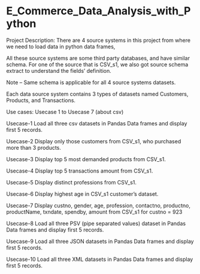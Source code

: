 # E_Commerce_Data_Analysis_with_Python

Project Description:
There are 4 source systems in this project from where we need to load data in python data frames,

All these source systems are some third party databases, and have similar schema. For one of the source that is CSV_s1, we also got source schema extract to understand the fields’ definition.

Note – Same schema is applicable for all 4 source systems datasets.

Each data source system contains 3 types of datasets named Customers, Products, and Transactions.

Use cases:
Usecase 1 to Usecase 7 (about csv)

Usecase-1 Load all three csv datasets in Pandas Data frames and display first 5 records.

Usecase-2 Display only those customers from CSV_s1, who purchased more than 3 products.

Usecase-3 Display top 5 most demanded products from CSV_s1.

Usecase-4 Display top 5 transactions amount from CSV_s1.

Usecase-5 Display distinct professions from CSV_s1.

Usecase-6 Display highest age in CSV_s1 customer’s dataset.

Usecase-7 Display custno, gender, age, profession, contactno, productno, productName, txndate, spendby, amount from CSV_s1 for custno = 923

Usecase-8 Load all three PSV (pipe separated values) dataset in Pandas Data frames and display first 5 records.

Usecase-9 Load all three JSON datasets in Pandas Data frames and display first 5 records.

Usecase-10 Load all three XML datasets in Pandas Data frames and display first 5 records.
